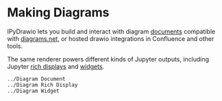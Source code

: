 # Making Diagrams

IPyDrawio lets you build and interact with diagram [documents] compatible with
[diagrams.net](https://diagrams.net), or hosted drawio integrations in
Confluence and other tools.

The same renderer powers different kinds of Jupyter outputs, including Jupyter
[rich displays] and [widgets].

[documents]: ../Diagram%20Document.ipynb
[rich displays]: ../Diagram%20Rich%20Display.ipynb
[widgets]: ../Diagram%20Widget.ipynb

```{toctree}
../Diagram Document
../Diagram Rich Display
../Diagram Widget
```

<!--
# Copyright 2021 ipydrawio contributors
#
# Licensed under the Apache License, Version 2.0 (the "License");
# you may not use this file except in compliance with the License.
# You may obtain a copy of the License at
#
#     http://www.apache.org/licenses/LICENSE-2.0
#
# Unless required by applicable law or agreed to in writing, software
# distributed under the License is distributed on an "AS IS" BASIS,
# WITHOUT WARRANTIES OR CONDITIONS OF ANY KIND, either express or implied.
# See the License for the specific language governing permissions and
# limitations under the License.
-->
